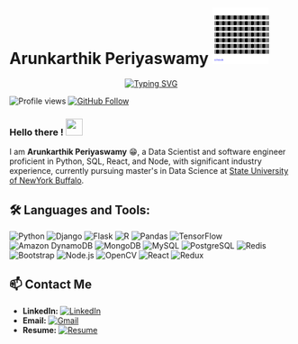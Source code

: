 # Arunkarthik Periyaswamy <img src="arun_gitart.svg" height="100px" width="100px">

<p align="center">
<a href="https://git.io/typing-svg"><img src="https://readme-typing-svg.herokuapp.com?font=Fira+Code&pause=1000&color=ff193a&random=true&width=435&lines=Computer+Science+MSc+Engineer;Coding+since+11+y%2Fo;Profound+cat+lover;Mobile+%2B+AI;UI%2FUX+Design&center=true" alt="Typing SVG" /></a>
</p>


![Profile views](https://komarev.com/ghpvc/?username=arunkarthik-periyaswamy&color=red)
<a href="https://github.com/arunkarthik-periyaswamy" target="_blank">
  <img src="https://img.shields.io/github/followers/arunkarthik-periyaswamy?label=Follow&style=social" alt="GitHub Follow">
</a>

### Hello there ! <a><img src="https://user-images.githubusercontent.com/39513876/112366216-8cfe7400-8cfe-11eb-8116-7d3dbae20e97.gif" height="30px" width="30px"></a>


I am **Arunkarthik Periyaswamy** 😁, a Data Scientist and software engineer proficient in Python, SQL, React, and Node, with significant industry experience, currently pursuing master's in Data Science at [State University of NewYork Buffalo](https://www.buffalo.edu/).

## 🛠 Languages and Tools:
![Python](https://img.shields.io/badge/Python-3776AB?style=for-the-badge&logo=python&logoColor=white)
![Django](https://img.shields.io/badge/Django-092E20?style=for-the-badge&logo=django&logoColor=white)
![Flask](https://img.shields.io/badge/Flask-000000?style=for-the-badge&logo=flask&logoColor=white)
![R](https://img.shields.io/badge/R-276DC3?style=for-the-badge&logo=r&logoColor=white)
![Pandas](https://img.shields.io/badge/Pandas-150458?style=for-the-badge&logo=pandas&logoColor=white)
![TensorFlow](https://img.shields.io/badge/TensorFlow-FF6F00?style=for-the-badge&logo=tensorflow&logoColor=white)
![Amazon DynamoDB](https://img.shields.io/badge/Amazon%20DynamoDB-4053D6?style=for-the-badge&logo=amazondynamodb&logoColor=white)
![MongoDB](https://img.shields.io/badge/MongoDB-4EA94B?style=for-the-badge&logo=mongodb&logoColor=white)
![MySQL](https://img.shields.io/badge/MySQL-4479A1?style=for-the-badge&logo=mysql&logoColor=white)
![PostgreSQL](https://img.shields.io/badge/PostgreSQL-316192?style=for-the-badge&logo=postgresql&logoColor=white)
![Redis](https://img.shields.io/badge/Redis-DC382D?style=for-the-badge&logo=redis&logoColor=white)
![Bootstrap](https://img.shields.io/badge/Bootstrap-563D7C?style=for-the-badge&logo=bootstrap&logoColor=white)
![Node.js](https://img.shields.io/badge/Node.js-339933?style=for-the-badge&logo=nodedotjs&logoColor=white)
![OpenCV](https://img.shields.io/badge/OpenCV-5C3EE8?style=for-the-badge&logo=opencv&logoColor=white)
![React](https://img.shields.io/badge/React-61DAFB?style=for-the-badge&logo=react&logoColor=white)
![Redux](https://img.shields.io/badge/Redux-764ABC?style=for-the-badge&logo=redux&logoColor=white)


## 📫 Contact Me
- **LinkedIn:** [![LinkedIn](https://img.shields.io/badge/LinkedIn-0077B5?style=flat-square&logo=linkedin&logoColor=white)](https://linkedin.com/in/karthi-arun)
- **Email:** [![Gmail](https://img.shields.io/badge/Email-D14836?style=flat-square&logo=gmail&logoColor=white)](mailto:arunkarthikperiyaswamy@gmail.com)
- **Resume:** [![Resume](https://img.shields.io/badge/Resume-4285F4?style=flat-square&logo=google-drive&logoColor=white)](link-to-your-resume)
  
<!--
**arunkarthik-periyaswamy/arunkarthik-periyaswamy** is a ✨ _special_ ✨ repository because its `README.md` (this file) appears on your GitHub profile.

Here are some ideas to get you started:

- 🔭 I’m currently working on ...
- 🌱 I’m currently learning ...
- 👯 I’m looking to collaborate on ...
- 🤔 I’m looking for help with ...
- 💬 Ask me about ...
- 📫 How to reach me: ...
- 😄 Pronouns: ...
- ⚡ Fun fact: ...
-->
